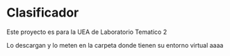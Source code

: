 # Clasificador
Este proyecto es para la UEA de Laboratorio Tematico 2


Lo descargan y lo meten en la carpeta donde tienen su entorno virtual
aaaa
